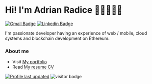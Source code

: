 # Hi! I'm Adrian Radice 👋🏼👨🏻‍💻

[![Gmail Badge](https://img.shields.io/badge/-radiceadriann@gmail.com-c14438?style=flat&logo=Gmail&logoColor=white)](mailto:radiceadriann@gmail.com "Connect via Email")
[![Linkedin Badge](https://img.shields.io/badge/-adrian--radice-0072b1?style=flat&logo=Linkedin&logoColor=white)](https://www.linkedin.com/in/adrian-radice/ "Connect on LinkedIn")

I'm passionate developer having an experience of web / mobile, cloud systems and blockchain development on Ethereum.

### About me

- Visit [My portfolio](https://adrianradice.github.io/nextjs-cv)
- Read [My resume CV](https://drive.google.com/file/d/12_IS4Bd-VGF6B7CPqCbhknKmXT9HnYEJ/view)

[![Profile last updated](https://img.shields.io/github/last-commit/adrianRadice/adrianRadice/main?label=Last%20updated&style=flat)](https://github.com/adrianRadice/adrianRadice/commits)
<img src="https://visitor-badge.glitch.me/badge?page_id=adrianRadice" alt="visitor badge"/>
